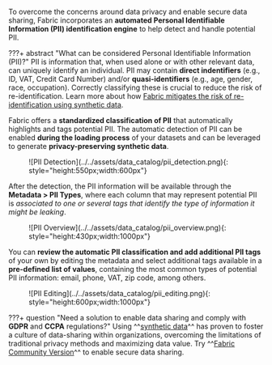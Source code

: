 To overcome the concerns around data privacy and enable secure data sharing, Fabric incorporates an **automated Personal Identifiable Information (PII) identification engine** to help detect and handle potential PII.

???+ abstract "What can be considered Personal Identifiable Information (PII)?"
    PII is information that, when used alone or with other relevant data, can uniquely identify an individual. PII may contain **direct indentifiers** (e.g., ID, VAT, Credit Card Number) and/or **quasi-identifiers** (e.g., age, gender, race, occupation). Correctly classifying these is crucial to reduce the risk of re-identification. Learn more about how [Fabric mitigates the risk of re-identification using synthetic data](https://ydata.ai/resources/identity-disclosure-risk-in-a-fully-synthetic-dataset).

Fabric offers a **standardized classification of PII** that automatically highlights and tags potential PII. The automatic detection of PII can be enabled **during the loading process** of your datasets and can be leveraged to generate **privacy-preserving synthetic data**.

<figure markdown>
![PII Detection](../../assets/data_catalog/pii_detection.png){: style="height:550px;width:600px"}
</figure>

After the detection, the PII information will be available through the **Metadata > PII Types**, where each column that may represent potential PII is *associated to one or several tags that identify the type of information it might be leaking*.

<figure markdown>
![PII Overview](../../assets/data_catalog/pii_overview.png){: style="height:430px;width:1000px"}
</figure>

You can **review the automatic PII classification and add additional PII tags** of your own by editing the metadata and select additional tags available in a **pre-defined list of values**, containing the most common types of potential PII information: email, phone, VAT, zip code, among others.

<figure markdown>
![PII Editing](../../assets/data_catalog/pii_editing.png){: style="height:600px;width:1000px"}
</figure>

???+ question "Need a solution to enable data sharing and comply with **GDPR** and **CCPA** regulations?"
    Using ^^[synthetic data](https://ydata.ai/products/synthetic_data)^^ has proven to foster a culture of data-sharing
    within organizations, overcoming the limitations of traditional privacy methods and maximizing data value.
    Try ^^[Fabric Community Version](https://ydata.ai/ydata-fabric-free-trial)^^ to enable secure data sharing.
